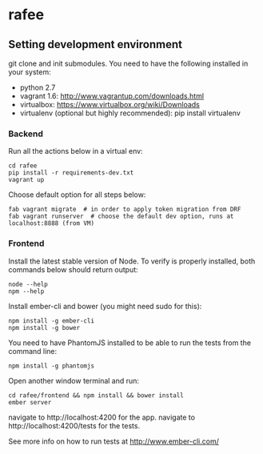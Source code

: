 rafee
=====

## Setting development environment

git clone and init submodules.
You need to have the following installed in your system:

- python 2.7
- vagrant 1.6: http://www.vagrantup.com/downloads.html
- virtualbox: https://www.virtualbox.org/wiki/Downloads
- virtualenv (optional but highly recommended): pip install virtualenv

### Backend

Run all the actions below in a virtual env:

    cd rafee
    pip install -r requirements-dev.txt
    vagrant up

Choose default option for all steps below:

    fab vagrant migrate  # in order to apply token migration from DRF
    fab vagrant runserver  # choose the default dev option, runs at localhost:8888 (from VM)


### Frontend

Install the latest stable version of Node. To verify is properly installed, both commands below should return output:

    node --help
    npm --help

Install ember-cli and bower (you might need sudo for this):

    npm install -g ember-cli
    npm install -g bower

You need to have PhantomJS installed to be able to run the tests from the command line:

    npm install -g phantomjs

Open another window terminal and run:

    cd rafee/frontend && npm install && bower install
    ember server

navigate to http://localhost:4200 for the app.
navigate to http://localhost:4200/tests for the tests.

See more info on how to run tests at http://www.ember-cli.com/

